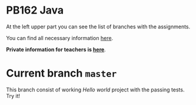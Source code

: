 PB162 Java
=============

At the left upper part you can see the list of branches with the assignments.

You can find all necessary information [here](https://gitlab.fi.muni.cz/pb162/pb162-course-info/wikis/home).

**Private information for teachers is [here](https://gitlab.fi.muni.cz/pb162/pb162-teachers-info/wikis/home)**.

# Current branch `master`

This branch consist of working _Hello world_ project with the passing tests. Try it! 